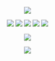 <p align="center" >  
  <a href="https://github.com/piyushsuthar/github-readme-quotes"> 
    <img  src="https://quotes-github-readme.vercel.app/api?type=horizontal&theme=radical"/>
  </a>
</p>
<p align="center" >  
 <img  src="https://img.shields.io/badge/Brave-FF1B2D?style=for-the-badge&logo=Brave&logoColor=white"/>
 <img  src="https://img.shields.io/badge/Twitter-1DA1F2?style=for-the-badge&logo=twitter&logoColor=white"/>
 <img  src="https://img.shields.io/badge/Spotify-1ED760?&style=for-the-badge&logo=spotify&logoColor=white"/>
 <img  src="https://img.shields.io/badge/Steam-000000?style=for-the-badge&logo=steam&logoColor=white"/>
 <img  src="https://img.shields.io/badge/Battle.net-000?style=for-the-badge&logo=battle.net&logoColor=148EFF"/>
</p>
<p align="center" >  
  <a href="https://github.com/anuraghazra/github-readme-stats"> 
    <img  src="https://github-readme-stats.vercel.app/api?username=kaaangursoy&show_icons=true&theme=radical"/>
  </a>
</p>
<p align="center" >  
  <a href="https://github.com/JeffreyCA/spotify-recently-played-readme"> 
    <img  src="https://spotify-recently-played-readme.vercel.app/api?user=jtgsu65xduo8jm39iimfnd4tv&count=1"/>
  </a>
</p>

